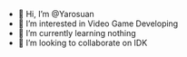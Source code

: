 - 👋 Hi, I’m @Yarosuan
- 👀 I’m interested in Video Game Developing
- 🌱 I’m currently learning nothing
- 💞️ I’m looking to collaborate on IDK

<!---
Yarosuan/Yarosuan is a ✨ special ✨ repository because its `README.md` (this file) appears on your GitHub profile.
You can click the Preview link to take a look at your changes.
--->
